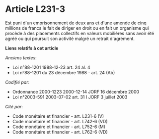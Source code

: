 # Article L231-3

Est puni d'un emprisonnement de deux ans et d'une amende de cinq millions de francs le fait de diriger en droit ou en fait un
organisme qui procède à des placements collectifs en valeurs mobilières sans avoir été agréé ou qui poursuit son activité
malgré un retrait d'agrément.

**Liens relatifs à cet article**

_Anciens textes_:

  - Loi n°88-1201 1988-12-23 art. 24 al. 4
  - Loi n°88-1201 du 23 décembre 1988 - art. 24 (Ab)

_Codifié par_:

  - Ordonnance 2000-1223 2000-12-14 JORF 16 décembre 2000
  - Loi n°2003-591 2003-07-02 art. 31 I JORF 3 juillet 2003

_Cité par_:

  - Code monétaire et financier - art. L231-6 (V)
  - Code monétaire et financier - art. L742-6 (VD)
  - Code monétaire et financier - art. L752-6 (M)
  - Code monétaire et financier - art. L762-6 (VD)
